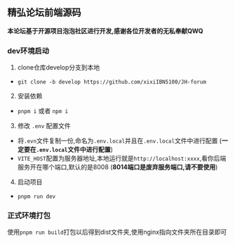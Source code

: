## 精弘论坛前端源码

**本论坛基于开源项目泡泡社区进行开发,感谢各位开发者的无私奉献QWQ**  

### dev环境启动
1. clone仓库develop分支到本地  

- `git clone -b develop https://github.com/xixiIBN5100/JH-forum`

2. 安装依赖

- `pnpm i` 或者 `npm i`

3. 修改 `.env` 配置文件  

- 将`.evn`文件复制一份,命名为`.env.local`并且在`.env.local`文件中进行配置 (**一定要在`.env.local`文件中进行配置**) 
- `VITE_HOST`配置为服务器地址,本地运行就是`http://localhost:xxxx`,看你后端服务开在哪个端口,默认的是8008  (**8014端口是废弃服务端口,请不要使用**)

4. 启动项目  

- `pnpm run dev`

### 正式环境打包

使用`pnpm run build`打包以后得到dist文件夹,使用nginx指向文件夹所在目录即可


